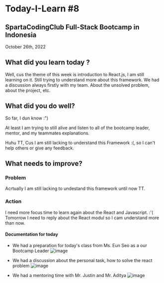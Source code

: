 # Today-I-Learn #8
## SpartaCodingClub Full-Stack Bootcamp in Indonesia
October 26th, 2022

## What did you learn today ?

Well, cus the theme of this week is introduction to React.js, I am still learning on it. Still trying to understand more about this framework.
We had a discussion always firstly with my team. About the unsolved problem, about the project, etc.

## What did you do well?

So far, I dun know :")

At least I am trying to still alive and listen to all of the bootcamp leader, mentor, and my teammates explanations.

Huhu TT, Cus I am still lacking to understand this Framework :(, so I can't help others or give any feedback.

## What needs to improve?

### Problem

Acrtually I am still lacking to undestand this framework until now TT.

### Action

I need more focus time to learn again about the React and Javascript. :'(
Tomorrow I need to reply about the React modul so I cam understand more than now.

#### Documentation for today

- We had a preparation for today's class from Ms. Eun Seo as a our Bootcamp Leader
![image](https://user-images.githubusercontent.com/62550785/198074825-7d641031-1a1b-4fef-8012-e92568870678.png)

- We had a discussion about the personal task, how to solve the react problem
![image](https://user-images.githubusercontent.com/62550785/198074854-f57d147d-b053-4d84-9ed6-f0258245b6f4.png)

- We had a mentoring time with Mr. Justin and Mr. Aditya
![image](https://user-images.githubusercontent.com/62550785/198074874-f6412da8-2a56-49af-8a3f-c84d41b057e3.png)
